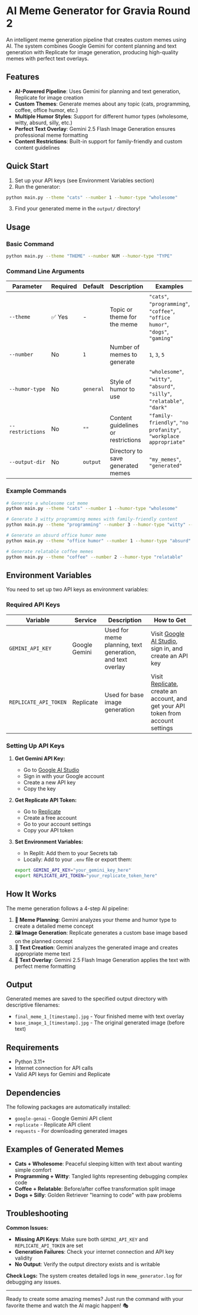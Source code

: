 # AI Meme Generator for Gravia Round 2

An intelligent meme generation pipeline that creates custom memes using AI. The system combines Google Gemini for content planning and text generation with Replicate for image generation, producing high-quality memes with perfect text overlays.

## Features

- **AI-Powered Pipeline**: Uses Gemini for planning and text generation, Replicate for image creation
- **Custom Themes**: Generate memes about any topic (cats, programming, coffee, office humor, etc.)
- **Multiple Humor Styles**: Support for different humor types (wholesome, witty, absurd, silly, etc.)
- **Perfect Text Overlay**: Gemini 2.5 Flash Image Generation ensures professional meme formatting
- **Content Restrictions**: Built-in support for family-friendly and custom content guidelines

## Quick Start

1. Set up your API keys (see Environment Variables section)
2. Run the generator:

```bash
python main.py --theme "cats" --number 1 --humor-type "wholesome"
```

3. Find your generated meme in the `output/` directory!

## Usage

### Basic Command

```bash
python main.py --theme "THEME" --number NUM --humor-type "TYPE"
```

### Command Line Arguments

| Parameter | Required | Default | Description | Examples |
|-----------|----------|---------|-------------|----------|
| `--theme` | ✅ Yes | - | Topic or theme for the meme | `"cats"`, `"programming"`, `"coffee"`, `"office humor"`, `"dogs"`, `"gaming"` |
| `--number` | No | `1` | Number of memes to generate | `1`, `3`, `5` |
| `--humor-type` | No | `general` | Style of humor to use | `"wholesome"`, `"witty"`, `"absurd"`, `"silly"`, `"relatable"`, `"dark"` |
| `--restrictions` | No | `""` | Content guidelines or restrictions | `"family-friendly"`, `"no profanity"`, `"workplace appropriate"` |
| `--output-dir` | No | `output` | Directory to save generated memes | `"my_memes"`, `"generated"` |

### Example Commands

```bash
# Generate a wholesome cat meme
python main.py --theme "cats" --number 1 --humor-type "wholesome"

# Generate 3 witty programming memes with family-friendly content
python main.py --theme "programming" --number 3 --humor-type "witty" --restrictions "family-friendly"

# Generate an absurd office humor meme
python main.py --theme "office humor" --number 1 --humor-type "absurd"

# Generate relatable coffee memes
python main.py --theme "coffee" --number 2 --humor-type "relatable"
```

## Environment Variables

You need to set up two API keys as environment variables:

### Required API Keys

| Variable | Service | Description | How to Get |
|----------|---------|-------------|------------|
| `GEMINI_API_KEY` | Google Gemini | Used for meme planning, text generation, and text overlay | Visit [Google AI Studio](https://aistudio.google.com), sign in, and create an API key |
| `REPLICATE_API_TOKEN` | Replicate | Used for base image generation | Visit [Replicate](https://replicate.com), create an account, and get your API token from account settings |

### Setting Up API Keys

1. **Get Gemini API Key:**
   - Go to [Google AI Studio](https://aistudio.google.com)
   - Sign in with your Google account
   - Create a new API key
   - Copy the key

2. **Get Replicate API Token:**
   - Go to [Replicate](https://replicate.com)
   - Create a free account
   - Go to your account settings
   - Copy your API token

3. **Set Environment Variables:**
   - In Replit: Add them to your Secrets tab
   - Locally: Add to your `.env` file or export them:
   ```bash
   export GEMINI_API_KEY="your_gemini_key_here"
   export REPLICATE_API_TOKEN="your_replicate_token_here"
   ```

## How It Works

The meme generation follows a 4-step AI pipeline:

1. **🎯 Meme Planning**: Gemini analyzes your theme and humor type to create a detailed meme concept
2. **🖼️ Image Generation**: Replicate generates a custom base image based on the planned concept
3. **📝 Text Creation**: Gemini analyzes the generated image and creates appropriate meme text
4. **🎨 Text Overlay**: Gemini 2.5 Flash Image Generation applies the text with perfect meme formatting

## Output

Generated memes are saved to the specified output directory with descriptive filenames:
- `final_meme_1_[timestamp].jpg` - Your finished meme with text overlay
- `base_image_1_[timestamp].jpg` - The original generated image (before text)

## Requirements

- Python 3.11+
- Internet connection for API calls
- Valid API keys for Gemini and Replicate

## Dependencies

The following packages are automatically installed:
- `google-genai` - Google Gemini API client
- `replicate` - Replicate API client  
- `requests` - For downloading generated images

## Examples of Generated Memes

- **Cats + Wholesome**: Peaceful sleeping kitten with text about wanting simple comfort
- **Programming + Witty**: Tangled lights representing debugging complex code
- **Coffee + Relatable**: Before/after coffee transformation split image
- **Dogs + Silly**: Golden Retriever "learning to code" with paw problems

## Troubleshooting

**Common Issues:**

- **Missing API Keys**: Make sure both `GEMINI_API_KEY` and `REPLICATE_API_TOKEN` are set
- **Generation Failures**: Check your internet connection and API key validity
- **No Output**: Verify the output directory exists and is writable

**Check Logs:**
The system creates detailed logs in `meme_generator.log` for debugging any issues.

---

Ready to create some amazing memes? Just run the command with your favorite theme and watch the AI magic happen! 🎭

